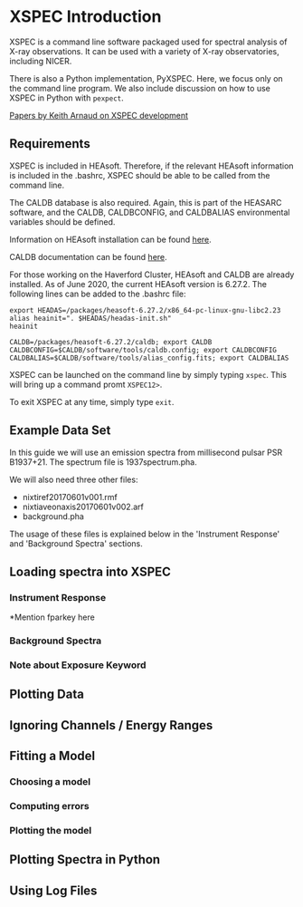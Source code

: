 # XSPEC Introduction

XSPEC is a command line software packaged used for spectral analysis of X-ray observations. It can be used with a variety of X-ray observatories, including NICER.

There is also a Python implementation, PyXSPEC. Here, we focus only on the command line program. We also include discussion on how to use XSPEC in Python with `pexpect`.

[Papers by Keith Arnaud on XSPEC development](https://ui.adsabs.harvard.edu/search/filter_author_facet_hier_fq_author=AND&filter_author_facet_hier_fq_author=author_facet_hier%3A%220%2FArnaud%2C%20K%22&fq=%7B!type%3Daqp%20v%3D%24fq_author%7D&fq_author=(author_facet_hier%3A%220%2FArnaud%2C%20K%22)&q=title%3A%22XSPEC%22&sort=date%20desc%2C%20bibcode%20desc&p_=0)

## Requirements
XSPEC is included in HEAsoft. Therefore, if the relevant HEAsoft information is included in the .bashrc, XSPEC should be able to be called from the command line. 

The CALDB database is also required. Again, this is part of the HEASARC software, and the CALDB, CALDBCONFIG, and CALDBALIAS environmental variables should be defined. 

Information on HEAsoft installation can be found [here](https://heasarc.gsfc.nasa.gov/lheasoft/install.html).

CALDB documentation can be found [here](https://heasarc.gsfc.nasa.gov/docs/heasarc/caldb/caldb_doc.html). 

For those working on the Haverford Cluster, HEAsoft and CALDB are already installed. As of June 2020, the current HEAsoft version is 6.27.2. The following lines can be added to the .bashrc file:

```
export HEADAS=/packages/heasoft-6.27.2/x86_64-pc-linux-gnu-libc2.23
alias heainit=". $HEADAS/headas-init.sh"
heainit

CALDB=/packages/heasoft-6.27.2/caldb; export CALDB
CALDBCONFIG=$CALDB/software/tools/caldb.config; export CALDBCONFIG
CALDBALIAS=$CALDB/software/tools/alias_config.fits; export CALDBALIAS
```

XSPEC can be launched on the command line by simply typing `xspec`. This will bring up a command promt `XSPEC12>`. 

To exit XSPEC at any time, simply type `exit`.

## Example Data Set

In this guide we will use an emission spectra from millisecond pulsar PSR B1937+21. The spectrum file is 1937spectrum.pha. 

We will also need three other files:
* nixtiref20170601v001.rmf
* nixtiaveonaxis20170601v002.arf
* background.pha

The usage of these files is explained below in the 'Instrument Response' and 'Background Spectra' sections. 

## Loading spectra into XSPEC

### Instrument Response
*Mention fparkey here

### Background Spectra

### Note about Exposure Keyword

## Plotting Data

## Ignoring Channels / Energy Ranges

## Fitting a Model

### Choosing a model

### Computing errors

### Plotting the model

## Plotting Spectra in Python

## Using Log Files
